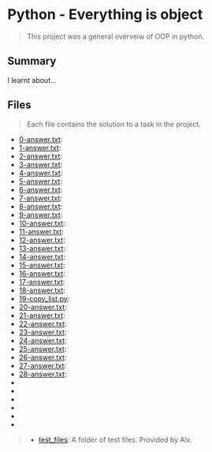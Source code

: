 # Python - Everything is object

> This project was a general overveiw of OOP in python.

## Summary

I learnt about...

## Files

> Each file contains the solution to a task in the project.

- [0-answer.txt](https://github.com/Ebube-Ochemba/alx-higher_level_programming/blob/master/0x09-python-everything_is_object/0-answer.txt):
- [1-answer.txt](https://github.com/Ebube-Ochemba/alx-higher_level_programming/blob/master/0x09-python-everything_is_object/1-answer.txt):
- [2-answer.txt](https://github.com/Ebube-Ochemba/alx-higher_level_programming/blob/master/0x09-python-everything_is_object/2-answer.txt):
- [3-answer.txt](https://github.com/Ebube-Ochemba/alx-higher_level_programming/blob/master/0x09-python-everything_is_object/3-answer.txt):
- [4-answer.txt](https://github.com/Ebube-Ochemba/alx-higher_level_programming/blob/master/0x09-python-everything_is_object/4-answer.txt):
- [5-answer.txt](https://github.com/Ebube-Ochemba/alx-higher_level_programming/blob/master/0x09-python-everything_is_object/5-answer.txt):
- [6-answer.txt](https://github.com/Ebube-Ochemba/alx-higher_level_programming/blob/master/0x09-python-everything_is_object/6-answer.txt):
- [7-answer.txt](https://github.com/Ebube-Ochemba/alx-higher_level_programming/blob/master/0x09-python-everything_is_object/7-answer.txt):
- [8-answer.txt](https://github.com/Ebube-Ochemba/alx-higher_level_programming/blob/master/0x09-python-everything_is_object/8-answer.txt):
- [9-answer.txt](https://github.com/Ebube-Ochemba/alx-higher_level_programming/blob/master/0x09-python-everything_is_object/9-answer.txt):
- [10-answer.txt](https://github.com/Ebube-Ochemba/alx-higher_level_programming/blob/master/0x09-python-everything_is_object/10-answer.txt):
- [11-answer.txt](https://github.com/Ebube-Ochemba/alx-higher_level_programming/blob/master/0x09-python-everything_is_object/11-answer.txt):
- [12-answer.txt](https://github.com/Ebube-Ochemba/alx-higher_level_programming/blob/master/0x09-python-everything_is_object/12-answer.txt):
- [13-answer.txt](https://github.com/Ebube-Ochemba/alx-higher_level_programming/blob/master/0x09-python-everything_is_object/13-answer.txt):
- [14-answer.txt](https://github.com/Ebube-Ochemba/alx-higher_level_programming/blob/master/0x09-python-everything_is_object/14-answer.txt):
- [15-answer.txt](https://github.com/Ebube-Ochemba/alx-higher_level_programming/blob/master/0x09-python-everything_is_object/15-answer.txt):
- [16-answer.txt](https://github.com/Ebube-Ochemba/alx-higher_level_programming/blob/master/0x09-python-everything_is_object/16-answer.txt):
- [17-answer.txt](https://github.com/Ebube-Ochemba/alx-higher_level_programming/blob/master/0x09-python-everything_is_object/17-answer.txt):
- [18-answer.txt](https://github.com/Ebube-Ochemba/alx-higher_level_programming/blob/master/0x09-python-everything_is_object/18-answer.txt):
- [19-copy_list.py](https://github.com/Ebube-Ochemba/alx-higher_level_programming/blob/master/0x09-python-everything_is_object/19-copy_list.py):
- [20-answer.txt](https://github.com/Ebube-Ochemba/alx-higher_level_programming/blob/master/0x09-python-everything_is_object/20-answer.txt):
- [21-answer.txt](https://github.com/Ebube-Ochemba/alx-higher_level_programming/blob/master/0x09-python-everything_is_object/21-answer.txt):
- [22-answer.txt](https://github.com/Ebube-Ochemba/alx-higher_level_programming/blob/master/0x09-python-everything_is_object/22-answer.txt):
- [23-answer.txt](https://github.com/Ebube-Ochemba/alx-higher_level_programming/blob/master/0x09-python-everything_is_object/23-answer.txt):
- [24-answer.txt](https://github.com/Ebube-Ochemba/alx-higher_level_programming/blob/master/0x09-python-everything_is_object/24-answer.txt):
- [25-answer.txt](https://github.com/Ebube-Ochemba/alx-higher_level_programming/blob/master/0x09-python-everything_is_object/25-answer.txt):
- [26-answer.txt](https://github.com/Ebube-Ochemba/alx-higher_level_programming/blob/master/0x09-python-everything_is_object/26-answer.txt):
- [27-answer.txt](https://github.com/Ebube-Ochemba/alx-higher_level_programming/blob/master/0x09-python-everything_is_object/27-answer.txt):
- [28-answer.txt](https://github.com/Ebube-Ochemba/alx-higher_level_programming/blob/master/0x09-python-everything_is_object/28-answer.txt):
- []()
- []()
- []()
- []()
- []()
- []()

> - [test_files](https://github.com/Ebube-Ochemba/alx-higher_level_programming/blob/master/0x09-python-everything_is_object/test_files): A folder of test files. Provided by Alx.
